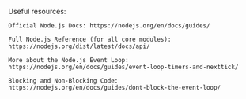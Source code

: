 Useful resources:

    Official Node.js Docs: https://nodejs.org/en/docs/guides/

    Full Node.js Reference (for all core modules): https://nodejs.org/dist/latest/docs/api/

    More about the Node.js Event Loop: https://nodejs.org/en/docs/guides/event-loop-timers-and-nexttick/

    Blocking and Non-Blocking Code: https://nodejs.org/en/docs/guides/dont-block-the-event-loop/
